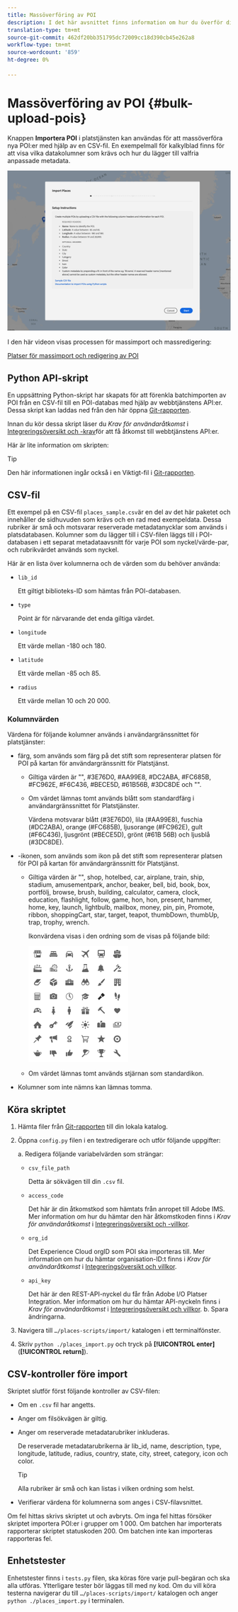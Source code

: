 ```yaml
---
title: Massöverföring av POI
description: I det här avsnittet finns information om hur du överför dina POI-filer satsvis.
translation-type: tm+mt
source-git-commit: 462df20bb351795dc72009cc18d390cb45e262a8
workflow-type: tm+mt
source-wordcount: '859'
ht-degree: 0%

---
```



# Massöverföring av POI {#bulk-upload-pois}

Knappen **Importera POI** i platstjänsten kan användas för att massöverföra nya POI:er med hjälp av en CSV-fil. En exempelmall för kalkylblad finns för att visa vilka datakolumner som krävs och hur du lägger till valfria anpassade metadata.

![Skärm för massimport](/help/assets/Bulk-import.png)

I den här videon visas processen för massimport och massredigering:

<!--I changed this embed to a link to pass validation. We should not link to youtube videos, so please upload this to MCP-->

[Platser för massimport och redigering av POI](https://www.youtube.com/watch?v=75qVtirsXhg)

## Python API-skript

En uppsättning Python-skript har skapats för att förenkla batchimporten av POI från en CSV-fil till en POI-databas med hjälp av webbtjänstens API:er. Dessa skript kan laddas ned från den här öppna [Git-rapporten](https://github.com/adobe/places-scripts).

Innan du kör dessa skript läser du *Krav för användaråtkomst* i [Integreringsöversikt och -krav](/help/web-service-api/adobe-i-o-integration.md)för att få åtkomst till webbtjänstens API:er.

Här är lite information om skripten:

>[!TIP]
>
>Den här informationen ingår också i en Viktigt-fil i [Git-rapporten](https://github.com/adobe/places-scripts).

## CSV-fil

Ett exempel på en CSV-fil `places_sample.csv`är en del av det här paketet och innehåller de sidhuvuden som krävs och en rad med exempeldata. Dessa rubriker är små och motsvarar reserverade metadatanycklar som används i platsdatabasen. Kolumner som du lägger till i CSV-filen läggs till i POI-databasen i ett separat metadataavsnitt för varje POI som nyckel/värde-par, och rubrikvärdet används som nyckel.

Här är en lista över kolumnerna och de värden som du behöver använda:

* `lib_id`

   Ett giltigt biblioteks-ID som hämtas från POI-databasen.

* `type`

   Point är för närvarande det enda giltiga värdet.

* `longitude`

   Ett värde mellan -180 och 180.

* `latitude`

   Ett värde mellan -85 och 85.

* `radius`

   Ett värde mellan 10 och 20 000.

### Kolumnvärden

Värdena för följande kolumner används i användargränssnittet för platstjänster:

* färg, som används som färg på det stift som representerar platsen för POI på kartan för användargränssnitt för Platstjänst.
   * Giltiga värden är &quot;&quot;, #3E76D0, #AA99E8, #DC2ABA, #FC685B, #FC962E, #F6C436, #BECE5D, #61B56B, #3DC8DE och &quot;&quot;.
   * Om värdet lämnas tomt används blått som standardfärg i användargränssnittet för Platstjänster.

      Värdena motsvarar blått (#3E76D0), lila (#AA99E8), fuschia (#DC2ABA), orange (#FC685B), ljusorange (#FC962E), gult (#F6C436), ljusgrönt (#BECE5D), grönt (#61B 56B) och ljusblå (#3DC8DE).

* -ikonen, som används som ikon på det stift som representerar platsen för POI på kartan för användargränssnitt för Platstjänst.

   * Giltiga värden är &quot;&quot;, shop, hotelbed, car, airplane, train, ship, stadium, amusementpark, anchor, beaker, bell, bid, book, box, portfölj, browse, brush, building, calculator, camera, clock, education, flashlight, follow, game, hon, hon, present, hammer, home, key, launch, lightbulb, mailbox, money, pin, pin, Promote, ribbon, shoppingCart, star, target, teapot, thumbDown, thumbUp, trap, trophy, wrench.

      Ikonvärdena visas i den ordning som de visas på följande bild:

      ![ikoner i användargränssnittet](/help/assets/UI_icons.png)

   * Om värdet lämnas tomt används stjärnan som standardikon.

* Kolumner som inte nämns kan lämnas tomma.

## Köra skriptet

1. Hämta filer från [Git-rapporten](https://github.com/adobe/places-scripts) till din lokala katalog.
1. Öppna `config.py` filen i en textredigerare och utför följande uppgifter:

   a. Redigera följande variabelvärden som strängar:

   * `csv_file_path`

      Detta är sökvägen till din `.csv` fil.

   * `access_code`

      Det här är din åtkomstkod som hämtats från anropet till Adobe IMS. Mer information om hur du hämtar den här åtkomstkoden finns i *Krav för användaråtkomst* i [Integreringsöversikt och -villkor](/help/web-service-api/adobe-i-o-integration.md).

   * `org_id`

      Det Experience Cloud orgID som POI ska importeras till. Mer information om hur du hämtar organisation-ID:t finns i *Krav för användaråtkomst* i [Integreringsöversikt och villkor](/help/web-service-api/adobe-i-o-integration.md).

   * `api_key`

      Det här är den REST-API-nyckel du får från Adobe I/O Platser Integration. Mer information om hur du hämtar API-nyckeln finns i *Krav för användaråtkomst* i [Integreringsöversikt och villkor](/help/web-service-api/adobe-i-o-integration.md).
   b. Spara ändringarna.

1. Navigera till `…/places-scripts/import/` katalogen i ett terminalfönster.
1. Skriv `python ./places_import.py` och tryck på **[!UICONTROL enter]** (**[!UICONTROL return]**).


## CSV-kontroller före import

Skriptet slutför först följande kontroller av CSV-filen:

* Om en `.csv` fil har angetts.
* Anger om filsökvägen är giltig.
* Anger om reserverade metadatarubriker inkluderas.

   De reserverade metadatarubrikerna är lib_id, name, description, type, longitude, latitude, radius, country, state, city, street, category, icon och color.

   >[!TIP]
   >
   >Alla rubriker är små och kan listas i vilken ordning som helst.

* Verifierar värdena för kolumnerna som anges i CSV-filavsnittet.

Om fel hittas skrivs skriptet ut och avbryts. Om inga fel hittas försöker skriptet importera POI:er i grupper om 1 000. Om batchen har importerats rapporterar skriptet statuskoden 200. Om batchen inte kan importeras rapporteras fel.

## Enhetstester

Enhetstester finns i `tests.py` filen, ska köras före varje pull-begäran och ska alla utföras. Ytterligare tester bör läggas till med ny kod. Om du vill köra testerna navigerar du till `…/places-scripts/import/` katalogen och anger `python ./places_import.py` i terminalen.

